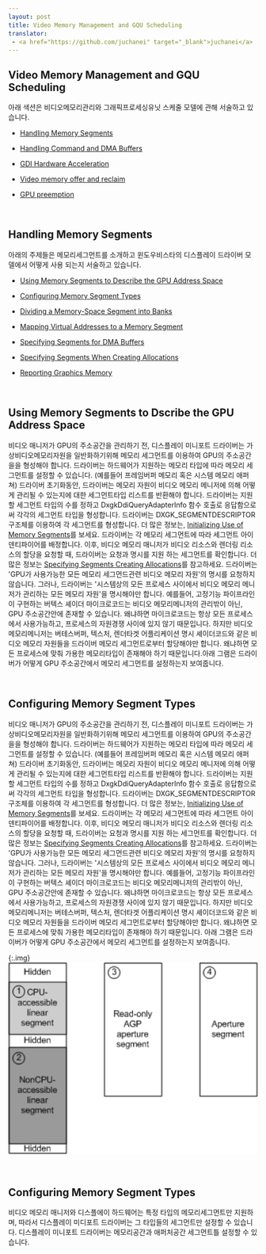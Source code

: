 ```yaml
---
layout: post
title: Video Memory Management and GQU Scheduling
translator:
 - <a href="https://github.com/juchanei" target="_blank">juchanei</a>
---
```


## Video Memory Management and GQU Scheduling
아래 색션은 비디오메모리관리와 그래픽프로세싱유닛 스케줄 모델에 관해 서술하고 있습니다.

* [Handling Memory Segments](https://msdn.microsoft.com/ko-kr/library/windows/hardware/ff567202(v=vs.85).aspx)

* [Handling Command and DMA Buffers](https://msdn.microsoft.com/ko-kr/library/windows/hardware/ff567180(v=vs.85).aspx)

* [GDI Hardware Acceleration](https://msdn.microsoft.com/ko-kr/library/windows/hardware/ff566559(v=vs.85).aspx)

* [Video memory offer and reclaim](https://msdn.microsoft.com/ko-kr/library/windows/hardware/jj552975(v=vs.85).aspx)

* [GPU preemption](https://msdn.microsoft.com/ko-kr/library/windows/hardware/jj553428(v=vs.85).aspx)

<br>

## Handling Memory Segments
아래의 주제들은 메모리세그먼트를 소개하고 윈도우비스타의 디스플레이 드라이버 모델에서 어떻게 사용 되는지 서술하고 있습니다.

* [Using Memory Segments to Describe the GPU Address Space](https://msdn.microsoft.com/ko-kr/library/windows/hardware/ff570136(v=vs.85).aspx)

* [Configuring Memory Segment Types](https://msdn.microsoft.com/ko-kr/library/windows/hardware/ff539581(v=vs.85).aspx)

* [Dividing a Memory-Space Segment into Banks](https://msdn.microsoft.com/ko-kr/library/windows/hardware/ff554078(v=vs.85).aspx)

* [Mapping Virtual Addresses to a Memory Segment](https://msdn.microsoft.com/ko-kr/library/windows/hardware/ff568296(v=vs.85).aspx)

* [Specifying Segments for DMA Buffers](https://msdn.microsoft.com/ko-kr/library/windows/hardware/ff569723(v=vs.85).aspx)

* [Specifying Segments When Creating Allocations](https://msdn.microsoft.com/ko-kr/library/windows/hardware/ff569724(v=vs.85).aspx) 

* [Reporting Graphics Memory](https://msdn.microsoft.com/ko-kr/library/windows/hardware/ff569456(v=vs.85).aspx)

<br>

## Using Memory Segments to Dscribe the GPU Address Space
비디오 매니저가 GPU의 주소공간을 관리하기 전, 디스플레이 미니포트 드라이버는 가상비디오메모리자원을 일반화하기위해 메모리 세그먼트를 이용하여 GPU의 주소공간을을 형성해야 합니다. 
드라이버는 하드웨어가 지원하는 메모리 타입에 따라 메모리 세그먼트를 설정할 수 있습니다. 
(예를들어 프레임버퍼 메모리 혹은 시스템 메모리 애퍼쳐) 드라이버 초기화동안, 드라이버는 메모리 자원이 비디오 메모리 메니저에 의해 어떻게 관리될 수 있는지에 대한 세그먼트타입 리스트를 반환해야 합니다. 
드라이버는 지원할 세그먼트 타입의 수를 정하고 DxgkDdiQueryAdapterInfo 함수 호출로 응답함으로써 각각의 세그먼트 타입을 형성합니다. 
드라이버는 DXGK_SEGMENTDESCRIPTOR 구조체를 이용하여 각 세그먼트를 형성합니다. 더 많은 정보는,  [Initializing Use of Memory Segments](https://msdn.microsoft.com/ko-kr/library/windows/hardware/ff567690(v=vs.85).aspx)를 보세요.
드라이버는 각 메모리 세그먼트에 따라 세그먼트 아이덴티파이어를 배정합니다. 이후, 비디오 메모리 매니저가 비디오 리소스와 렌더링 리소스의 할당을 요청할 때, 드라이버는 요청과 명시를 지원 하는 세그먼트를 확인합니다. 
더 많은 정보는 [Specifying Segments Creating Allocations](https://msdn.microsoft.com/ko-kr/library/windows/hardware/ff569724(v=vs.85).aspx)를 참고하세요.
드라이버는 'GPU가 사용가능한 모든 메모리 세그먼드관련 비디오 메모리 자원'의 명시를 요청하지 않습니다. 그러나, 드라이버는 '시스템상의 모든 프로세스 사이에서 비디오 메모리 메니저가 관리하는 모든 메모리 자원'을 명시해야만 합니다. 
예를들어, 고정기능 파이프라인이 구현하는 버텍스 셰이더 마이크로코드는 비디오 메모리메니저의 관리밖이 아닌, GPU 주소공간안에 존재할 수 있습니다. 왜냐하면 마이크로코드는 항상 모든 프로세스에서 사용가능하고, 프로세스의 자원경쟁 사이에 있지 않기 때문입니다. 
하지만 비디오 메모리메니저는 버테스버퍼, 텍스처, 렌더타겟 어플리케이션 명시 셰이더코드와 같은 비디오 메모리 자원들을 드라이버 메모리 세그먼트로부터 할당해야만 합니다. 왜냐하면 모든 프로세스에 맞춰 가용한 메모리타입이 존재해야 하기 때문입니다.아래 그램은 드라이버가 어떻게 GPU 주소공간에서 메모리 세그먼트를 설정하는지 보여줍니다.

<br>

## Configuring Memory Segment Types
비디오 매니저가 GPU의 주소공간을 관리하기 전, 디스플레이 미니포트 드라이버는 가상비디오메모리자원을 일반화하기위해 메모리 세그먼트를 이용하여 GPU의 주소공간을을 형성해야 합니다. 드라이버는 하드웨어가 지원하는 메모리 타입에 따라 메모리 세그먼트를 설정할 수 있습니다. (예를들어 프레임버퍼 메모리 혹은 시스템 메모리 애퍼쳐)
드라이버 초기화동안, 드라이버는 메모리 자원이 비디오 메모리 메니저에 의해 어떻게 관리될 수 있는지에 대한 세그먼트타입 리스트를 반환해야 합니다. 드라이버는 지원할 세그먼트 타입의 수를 정하고 DxgkDdiQueryAdapterInfo 함수 호출로 응답함으로써 각각의 세그먼트 타입을 형성합니다. 
드라이버는 DXGK_SEGMENTDESCRIPTOR 구조체를 이용하여 각 세그먼트를 형성합니다. 더 많은 정보는,  [Initializing Use of Memory Segments](https://msdn.microsoft.com/ko-kr/library/windows/hardware/ff567690(v=vs.85).aspx)를 보세요.
드라이버는 각 메모리 세그먼트에 따라 세그먼트 아이덴티파이어를 배정합니다. 이후, 비디오 메모리 매니저가 비디오 리소스와 렌더링 리소스의 할당을 요청할 때, 드라이버는 요청과 명시를 지원 하는 세그먼트를 확인합니다. 
더 많은 정보는 [Specifying Segments Creating Allocations](https://msdn.microsoft.com/ko-kr/library/windows/hardware/ff569724(v=vs.85).aspx)를 참고하세요.
드라이버는 'GPU가 사용가능한 모든 메모리 세그먼드관련 비디오 메모리 자원'의 명시를 요청하지 않습니다. 그러나, 드라이버는 '시스템상의 모든 프로세스 사이에서 비디오 메모리 메니저가 관리하는 모든 메모리 자원'을 명시해야만 합니다. 
예를들어, 고정기능 파이프라인이 구현하는 버텍스 셰이더 마이크로코드는 비디오 메모리메니저의 관리밖이 아닌, GPU 주소공간안에 존재할 수 있습니다. 왜냐하면 마이크로코드는 항상 모든 프로세스에서 사용가능하고, 프로세스의 자원경쟁 사이에 있지 않기 때문입니다. 
하지만 비디오 메모리메니저는 버테스버퍼, 텍스처, 렌더타겟 어플리케이션 명시 셰이더코드와 같은 비디오 메모리 자원들을 드라이버 메모리 세그먼트로부터 할당해야만 합니다. 왜냐하면 모든 프로세스에 맞춰 가용한 메모리타입이 존재해야 하기 때문입니다.
아래 그램은 드라이버가 어떻게 GPU 주소공간에서 메모리 세그먼트를 설정하는지 보여줍니다.

{:.img}
![WDDM01](/img/2015/09/29/WDDM01.png "WDDM01")

<br>

## Configuring Memory Segment Types
비디오 메모리 매니저와 디스플에이 하드웨어는 특정 타입의 메모리세그먼트만 지원하며, 따라서 디스플레이 미디포트 드라이버는 그 타입들의 세그먼트만 설정할 수 있습니다. 디스플레이 미니포트 드라이버는 메모리공간과 애퍼처공간 세그먼트틀 설정할 수 있습니다.

